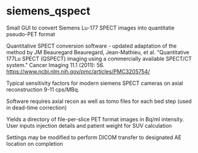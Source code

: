 # siemens_qspect
Small GUI to convert Siemens Lu-177 SPECT images into quantitatie pseudo-PET format

Quantitative SPECT conversion software - updated adaptation of the method by JM Beauregard
Beauregard, Jean-Mathieu, et al. "Quantitative 177Lu SPECT (QSPECT) imaging using a commercially available SPECT/CT system." Cancer Imaging 11.1 (2011): 56.
https://www.ncbi.nlm.nih.gov/pmc/articles/PMC3205754/

Typical sensitivity factors for modern siemens SPECT cameras on axial reconstruction 9-11 cps/MBq.

Software requires axial recon as well as tomo files for each bed step (used in dead-time correction)

Yields a directory of file-per-slice PET format images in Bq/ml intensity. User inputs injection details and patient weight for SUV calculation

Settings may be modified to perform DICOM transfer to designated AE location on completion
